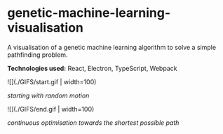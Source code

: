 # genetic-machine-learning-visualisation

A visualisation of a genetic machine learning algorithm to solve a simple pathfinding problem.

**Technologies used:** React, Electron, TypeScript, Webpack

![](./GIFS/start.gif | width=100)

*starting with random motion*


![](./GIFS/end.gif | width=100)

*continuous optimisation towards the shortest possible path*